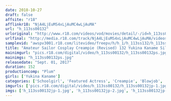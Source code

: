 ```yaml
---
date: 2018-10-27
draft: false
affsite: "r18"
afflinkr18: "NjA4LjEuMS4xLjAuMC4wLjAuMA"
url: "h_113ss00132"
urloriginal: "http://www.r18.com/videos/vod/movies/detail/-/id=h_113ss00132"
urlfinal: "http://media.r18.com/track/NjA4LjEuMS4xLjAuMC4wLjAuMA/videos/vod/movies/detail/-/id=h_113ss00132"
samplevid: "awspv3001.r18.com/litevideo/freepv/h/h_1/h_113ss132/h_113ss132_dmb_w.mp4"
title: "Amateur Sailor Cosplay Creampie (Revised) 132 Yukina Kaname Silky Smooth Legs And Beautifully Fresh Skin! A Sexy Fuck-Worthy JK Ready To Exhibit Pissing And Masturbation And Anything Else!"
mainimgurl: "pics.r18.com/digital/video/h_113ss00132/h_113ss00132ps.jpg"
mainimgs: "h_113ss00132ps.jpg"
releasedate: "Sept. 01, 2017"
duration: 152
productioncomp: "Plum"
girls: ['Yukina Kaname']
categories: ['Schoolgirl', 'Featured Actress', 'Creampie', 'Blowjob', 'Urination', 'Sex Toys', 'Hi-Def']
imgurls: ['pics.r18.com/digital/video/h_113ss00132/h_113ss00132jp-1.jpg', 'pics.r18.com/digital/video/h_113ss00132/h_113ss00132jp-2.jpg', 'pics.r18.com/digital/video/h_113ss00132/h_113ss00132jp-3.jpg', 'pics.r18.com/digital/video/h_113ss00132/h_113ss00132jp-4.jpg', 'pics.r18.com/digital/video/h_113ss00132/h_113ss00132jp-5.jpg', 'pics.r18.com/digital/video/h_113ss00132/h_113ss00132jp-6.jpg', 'pics.r18.com/digital/video/h_113ss00132/h_113ss00132jp-7.jpg', 'pics.r18.com/digital/video/h_113ss00132/h_113ss00132jp-8.jpg', 'pics.r18.com/digital/video/h_113ss00132/h_113ss00132jp-9.jpg', 'pics.r18.com/digital/video/h_113ss00132/h_113ss00132jp-10.jpg', 'pics.r18.com/digital/video/h_113ss00132/h_113ss00132jp-11.jpg', 'pics.r18.com/digital/video/h_113ss00132/h_113ss00132jp-12.jpg', 'pics.r18.com/digital/video/h_113ss00132/h_113ss00132jp-13.jpg', 'pics.r18.com/digital/video/h_113ss00132/h_113ss00132jp-14.jpg', 'pics.r18.com/digital/video/h_113ss00132/h_113ss00132jp-15.jpg', 'pics.r18.com/digital/video/h_113ss00132/h_113ss00132jp-16.jpg', 'pics.r18.com/digital/video/h_113ss00132/h_113ss00132jp-17.jpg', 'pics.r18.com/digital/video/h_113ss00132/h_113ss00132jp-18.jpg', 'pics.r18.com/digital/video/h_113ss00132/h_113ss00132jp-19.jpg', 'pics.r18.com/digital/video/h_113ss00132/h_113ss00132jp-20.jpg']
imgs: ['h_113ss00132jp-1.jpg', 'h_113ss00132jp-2.jpg', 'h_113ss00132jp-3.jpg', 'h_113ss00132jp-4.jpg', 'h_113ss00132jp-5.jpg', 'h_113ss00132jp-6.jpg', 'h_113ss00132jp-7.jpg', 'h_113ss00132jp-8.jpg', 'h_113ss00132jp-9.jpg', 'h_113ss00132jp-10.jpg', 'h_113ss00132jp-11.jpg', 'h_113ss00132jp-12.jpg', 'h_113ss00132jp-13.jpg', 'h_113ss00132jp-14.jpg', 'h_113ss00132jp-15.jpg', 'h_113ss00132jp-16.jpg', 'h_113ss00132jp-17.jpg', 'h_113ss00132jp-18.jpg', 'h_113ss00132jp-19.jpg', 'h_113ss00132jp-20.jpg']
---
```

